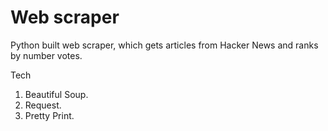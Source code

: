 # Web scraper

Python built web scraper, which gets articles from Hacker News and ranks by number votes.

Tech

1. Beautiful Soup.
2. Request.
3. Pretty Print.
